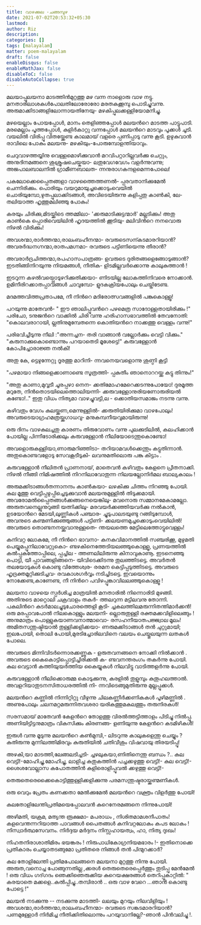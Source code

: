 ```yaml
---
title: വാഴക്കുല -ചങ്ങമ്പുഴ
date: 2021-07-02T20:53:32+05:30
lastmod:
author: Riz
description:
categories: []
tags: [malayalam]
matter: poem-malayalam
draft: false
enableDisqus: false
enableMathJax: false
disableToC: false
disableAutoCollapse: true
---
```


മലയാപ്പുലയനാ മാടത്തിന്‍മുറ്റത്തു
മഴ വന്ന നാളൊരു വാഴ നട്ടു.
മനതാരിലാശകള്‍പോലതിലോരോരോ
മരതകക്കൂമ്പു പൊടിച്ചുവന്നു.
അരുമാക്കിടാങ്ങളിലോന്നായതിനേയു-
മഴകിപ്പുലക്കള്ളിയോമനിച്ചു.

മഴയെല്ലാം പോയപ്പോള്‍, മാനം തെളിഞ്ഞപ്പോള്‍
മലയന്‍റെ മാടത്ത പാട്ടുപാടി.
മരമെല്ലാം പൂത്തപ്പോള്‍, കുളിര്‍കാറ്റു വന്നപ്പോള്‍
മലയന്‍റെ മാടവും പൂക്കള്‍ ചൂടി.
വയലില്‍ വിരിപ്പൂ വിതയ്ക്കേണ്ട കാലമായ്‌
വളരെ പ്പണിപ്പാടു വന്നു കൂടി.
ഉഴുകുവാന്‍ രാവിലെ പോകും മലയനു-
മഴകിയും-പോരുമ്പോളന്തിയാവും.

ചെറുവാഴത്തയ്യിനു വെള്ളമൊഴിക്കുവാന്‍
മറവിപറ്റാറില്ലവര്‍ക്കു ചെറ്റും,
അനുദിനമങ്ങനെ ശുശ്രൂഷചെയ്കയാ-
ലതുവേഗവേഗം വളര്‍ന്നുവന്നു;
അജപാലബാലനില്‍ ഗ്രാമീണബാലത-
ന്നനുരാഗകന്ദളമെന്നപോലെ!

പകലോക്കെപ്പൈതങ്ങളാ വാഴത്തൈത്തണല്‍-
പ്പരവതാനിക്കുമേല്‍ ചെന്നിരിക്കും.
പൊരിയും വയറുമായുച്ചക്കൊടുംവെയില്‍
ചൊരിയുമ്പോ,ഴുതപ്പുലാക്കിടങ്ങള്‍,
അവിടെയിരുന്നു കളിപ്പതു കാണ്‍കി, ലേ-
തലിയാത്ത ഹൃത്തുമലിഞ്ഞു പോകും!

കരയും ചിരിക്കു,മിടയ്ക്കിടെ ത്തമ്മിലാ-
'ക്കരുമാടിക്കുട്ടന്മാര്‍' മല്ലടിക്കും!
അതു കാണ്‍കെ പ്പൊരിവെയിലിന്‍ ഹൃദയത്തില്‍ ക്കൂടിയു-
മലിവിന്‍റെ നനവൊരു നിഴല്‍ വിരിക്കും!

അവശന്മാ,രാര്‍ത്തന്മാ,രാലംബഹീനന്മാ-
രവരുടെസന്കടമാരറിയാന്‍?
അവരര്‍ദ്ധനഗ്നന്മാ,രാതപമഗ്നമാ-
രവരുടെ പട്ടിണിയെന്നു തീരാന്‍?

അവരാര്‍ദ്രചിത്തന്മാ,രപഹാസപാത്രങ്ങ-
ളവരുടെ ദുരിതങ്ങളെങ്ങോടുങ്ങാന്‍?
ഇടതിങ്ങിനിറയുന്നു നിയമങ്ങള്‍, നീതിക-
ളിടമില്ലവര്‍ക്കൊന്നു കാലുകുത്താന്‍ !

ഇടറുന്ന കഴല്‍വയ്പ്പൊടുഴറിക്കുതിക്കയാ-
ണിടയില്ല ലോകത്തിനിവരെ നോക്കാന്‍.
ഉമിനീരിറക്കാതപ്പാവങ്ങള്‍ ചാവുമ്പോ-
ളുദകക്രിയപോലും ചെയ്തിടേണ്ട.

മദമത്തവിത്തപ്രതാപമേ, നീ നിന്‍റെ
മദിരോത്സവങ്ങളില്‍ പങ്കുകൊള്ളൂ!

പറയുന്നു മാതേവന്‍- " ഈ ഞാലിപ്പൂവന്‍റെ
പഴമെത്ര സാദോള്ളതായിരിക്കും !"
പരിചോ, ടനുജന്‍റെ വാക്കില്‍ ചിരി വന്നു
ഹരിഹാസഭാവത്തില്‍ തേവനോതി:
"കൊലവരാറായി, ല്ലതിനുമുമ്പേതന്നെ
കൊതിയന്‍റെ നാക്കത്തു വെള്ളം വന്നു!"

പരിഭവിച്ചീടുന്നു നീലി :"അന്നച്ചന-
തരി വാങ്ങാന്‍ വല്ലോര്‍ക്കും വെട്ടി വിക്കും."
"കരുനാക്കുകൊണ്ടൊന്നും പറയാതെടി മൂശേട്ടെ!"
കരുവള്ളോന്‍ കോപിച്ചോരാജ്ഞ നല്‍കി!

അതു കേ, ട്ടെഴുന്നേറ്റു ദൂരത്തു മാറിനി-
ന്നവനെയവളൊന്നു ശുണ്ഠി കൂട്ടി

"പഴമായാ നിങ്ങളെക്കാണാണ്ടെ സൂത്രത്തി-
പ്പകുതീം ഞാനൊററയ്ക്കു കട്ടു തിന്നും!"

"അതു കാണാ,മുവ്വടീ ചൂരപ്പഴാ നെന-
ക്കതിമോഹമേറെക്കടന്നുപോയോ!
ദുരമൂത്ത മറുതേ, നിന്‍തൊടയിലെത്തൊലിയന്നി-
ക്കരുവള്ളോനുരിയണോരുരിയല്‍ കണ്ടോ!.."
ഇതു വിധം നിത്യമാ വാഴച്ചുവട്ടി,ല -
ക്കൊതിയസമാജം നടന്നു വന്നു.

കഴിവതും വേഗം കുലയ്ക്കണ,മെന്നുള്ളില്‍-
ക്കരുതിയിരിക്കുമാ വാഴപോലും!
അവരുടെയാഗ്രഹമത്രയ്ക്കഗാധവു-
മനുകമ്പനീയവുമായിരുന്നു!

ഒരു ദിനം വാഴകുലച്ചതു കാരണം
തിരുവോണം വന്നു പുലക്കുടിലില്‍,
കലഹിക്കാന്‍ പോയില്ല പിന്നീടോരിക്കലും
കരുവള്ളോന്‍ നീലിയോടെന്തുകൊണ്ടോ!

അവളൊരുകള്ളിയാ,ണാരുമറിഞ്ഞിടാ-
തറിയാമവള്‍ക്കെന്തും കട്ടുതിന്നാന്‍.
അതുകൊണ്ടവളോടു സേവകൂടീടുകി-
ലവനുമതിലൊരു പങ്കു കിട്ടാം .

കരുവള്ളോന്‍ നീലിതന്‍ പ്രാണനായ്‌, മാതെവന്‍
കഴിവതും കേളനെ പ്രീതനാക്കി.
നിഴല്‍ നീങ്ങി നിമിഷത്തില്‍ നിറനിലാവോതുന്ന
നിലയല്ലോനിര്‍മല ബാല്യകാലം !

അരുമക്കിടാങ്ങള്‍തന്നാനന്ദം കാണ്‍കയാ-
ലഴകിക്കു ചിത്തം നിറഞ്ഞു പോയി.
കുല മൂത്തു വെട്ടിപ്പഴുപ്പിച്ചെടുക്കുവാന്‍
മലയനുമുള്ളില്‍ തിടുക്കമായി.
അവരോമല്‍പ്പൈതങ്ങള്‍ക്കങ്ങനെയെങ്കിലു-
മവനൊരു സമ്മാനമേകാമല്ലോ.
അരുതവനെല്ലുനുറുങ്ങി യത്നിക്കിലു-
മരവയര്‍ക്കഞ്ഞിയവര്‍ക്കു നല്‍കാന്‍,
ഉടയോന്‍റെ മേടയി,ലുണ്ണികള്‍ പഞ്ചാര-
ച്ചുടുപാലടയുണ്ടു റങ്ങിടുമ്പോള്‍,
അവനുടെ കണ്മണിക്കുഞ്ഞുങ്ങള്‍ പട്ടിണി-
ക്കലയണമുച്ചക്കൊടുംവെയിലില്‍!
അവരുടെ തൊണ്ടനനയ്ക്കുവാനുള്ളതെ-
ന്തയലത്തെ മേട്ടിലെത്തോട്ടുവെള്ളം!

കനിവറ്റ ലോകമേ, നീ നിന്‍റെ ഭാവനാ-
കനകവിമാനത്തില്‍ സഞ്ചരിക്കൂ,
മുഴുമതി പെയ്യുമപ്പൂനിലാവേറ്റുകൊ-
ണ്ടഴകിനെത്തേടിയലഞ്ഞുകൊള്ളൂ,
പ്രണയത്തില്‍ കല്‍പ്പകത്തോപ്പിലെ, പ്പച്ചില -
ത്തണലിലിരുന്നു കിനാവുകാണൂ.
ഇടനെഞ്ഞു പൊട്ടി, യീ പ്പാവങ്ങളിങ്ങനെ-
യിവിടെക്കിടന്നു തുലഞ്ഞിടട്ടെ.
അവര്‍തന്‍ തലയോടുകള്‍ കൊണ്ടു വിത്തേശ്വര-
രരമന കെട്ടിപ്പടുത്തിടട്ടെ.
അവരുടെ ഹൃദ്രക്തമൂറ്റിക്കുടിച്ചവ-
രവകാശഗര്‍വ്വം നടിച്ചിടട്ടെ.
ഇവയൊന്നും നോക്കേണ്ട,കാണേണ്ട, നീ നിന്‍റെ
പവിഴപ്പൂങ്കാവിലലഞ്ഞുകൊള്ളൂ !

മലയനാ വാഴയെ സ്പര്‍ശിച്ച മാത്രയില്‍
മനതാരില്‍ നിന്നൊരിടി മുഴങ്ങി.
അതിനുടെ മാറ്റൊലി ചക്രവാളം തകര്‍-
ത്തലറുന്ന മട്ടിലവനു തോന്നി.
പകലിന്‍റെ കുടര്‍മാലച്ചുടുചോരത്തെളി കൂടി-
ച്ചകലത്തിലമരുന്നിതന്തിമാര്‍ക്കന്‍!
ഒരു മരപ്പാവപോല്‍ നിലകൊള്ളും മലയനി-
ല്ലൊരുതുള്ളി രക്തമക്കവിളിലെങ്ങും !
അനുമാത്രം പൊള്ളുകയാണവനാത്മാവൊ-
രസഹനീയാതപജ്ജ്വാല മൂലം!
അമിതസന്തുഷ്ടിയാല്‍ തുള്ളിക്കളിക്കയാ-
ണരുമക്കിടാങ്ങള്‍ തന്‍ ചുറ്റുമായി;
ഇലപോയി, തൊലി പോയി,മുരടിച്ചോരിലവിനെ
വലയം ചെയ്തുലയുന്ന ലതകള്‍ പോലെ.

അവരുടെ മിന്നിവിടര്‍ന്നൊരക്കണ്ണുക -
ളരുതവനങ്ങനെ നോക്കി നില്‍ക്കാന്‍ .
അവരുടെ കൈകൊട്ടിപ്പൊട്ടിച്ചിരിക്കല്‍ ക-
ണ്ടവനന്തരംഗം തകര്‍ന്നു പോയി.
കുല വെട്ടാന്‍ കത്തിയുയര്‍ത്തിയ കൈയ്യുകള്‍
നിലവിട്ടു വാടിത്തളര്‍ന്നു പോയി.

കരുവള്ളോന്‍ നീലിക്കൊരുമ്മ കൊടുക്കുന്നു,
കരളില്‍ തുളുമ്പും കുതൂഹലത്താല്‍.
അവളറിയാതുടനസിതാധരത്തില്‍ നി-
ന്നവിടെങ്ങുമുതിരുന്നു മുല്ലപ്പൂക്കള്‍.

മലയന്‍റെ കണ്ണില്‍ നിന്നിറ്റിറ്റു വീഴുന്നു
ചിലകണ്ണീര്‍ക്കണികകള്‍ പൂഴിമണ്ണില്‍ .
അണുപോലും ചലനമറ്റമരുന്നിതവശരാ
യരികത്തുമകലത്തും തരുനിരകള്‍!

സരസമായ്‌ മാതേവന്‍ കേളന്‍റെ തോളത്തു
വിരല്‍ത്തട്ടിത്താളം പിടിച്ചു നില്‍പ്പൂ.
അണിയിട്ടിട്ടനുമാത്രം വികസിക്കും കിരണങ്ങ-
ളണിയുന്നു കേളന്‍റെ കടമിഴികള്‍!

ഇരുള്‍ വന്നു മൂടുന്നു മലയന്‍റെ കണ്‍മുമ്പി,-
ലിടറുന്നു കാലുകളെന്തു ചെയ്യും ?
കുതിരുന്നു മുന്നിലത്തിമിരവും കുരുതിയില്‍
ചതിവീശും വിഷവായു തിരയടിപ്പൂ!

അഴകി,യാ മാടത്തി,ലേങ്ങലടിച്ചടി-
ച്ചഴലുകയാ,ണിതിനെന്തു ബന്ധം ?..
കുല വെട്ടി!-മോഹിച്ചു,മോഹിച്ചു, ലാളിച്ച
കുതുകത്തിന്‍ പച്ചക്കഴുത്തു വെട്ടി!-
കുല വെട്ടി!- ശൈശവോല്ലാസ കപോതത്തിന്‍
കുളിരൊളിപ്പൂവല്‍ ക്കഴുത്തു വെട്ടി!-

തെരുതെരെക്കൈകൊട്ടിത്തുള്ളിക്കളിക്കുന്നു
പരമസന്തുഷ്ടരായ്ക്കണ്മണികള്‍.

ഒരു വെറും പ്രേതം കണക്കതാ മേല്‍ക്കുമേല്‍
മലയന്‍റെ വക്ത്രം വിളര്‍ത്തു പോയി!

കുലതോളിലേന്തിപ്രതിമയെപ്പോലവന്‍
കുറെനേരമങ്ങനെ നിന്നുപോയി!

അഴിമതി, യക്രമ, മത്യന്ത രൂക്ഷമാ-
മപരാധം , നിശിതമാമശനീപാതം!
കളവെന്തന്നറിയാത്ത പാവങ്ങള്‍ പൈതങ്ങള്‍
കനിവറ്റലോകം കപട ലോകം !
നിസ്വാര്‍ത്ഥസേവനം. നിര്‍ദ്ദയ മര്‍ദ്ദനം
നിസ്സഹായത്വം, ഹാ, നിത്യ ദുഃഖം!

നിഹതനിരാശാതിമിരം ഭയങ്കരം !
നിരുപാധികോഗ്രനിയമഭാരം !-
ഇതിനൊക്കെ പ്രതികാരം ചെയ്യാതടങ്ങുമോ
പ്രതിതരെ നിങ്ങള്‍ തന്‍ പിന്മുറക്കാര്‍?

കുല തോളിലേന്തി പ്രതിമപോലങ്ങനെ
മലയനാ മുറ്റത്തു നിന്നു പോയി.
അരുത,വനൊച്ച പോങ്ങുന്നതില്ല ,ക്കരള്‍
തെരുതെരെപ്പെര്‍ത്തും തുടിപ്പു മേന്‍മേല്‍ !
ഒരു വിധം ഗദ്‌ഗദം ഞെക്കിഞെരുക്കിയ
കുറെയക്ഷരങ്ങള്‍ തെറിപ്പൂകാറ്റില്‍:
" കരയാതെ മക്കളെ..കല്‍പ്പിച്ചു..തമ്പിരാന്‍ ..
ഒരു വാഴ വേറെ ...ഞാന്‍ കൊണ്ടു പോട്ടെ !"

മലയന്‍ നടക്കുന്നു -- നടക്കുന്നു മാടത്തി-
ലലയും മുറയും നിലവിളിയും !
അവശന്മാ,രാര്‍ത്തന്മാ,രാലംബഹീനന്മാ-
രവരുടെ സങ്കടമാരറിയാന്‍?
പണമുള്ളോര്‍ നിര്‍മിച്ച നീതിക്കിതിലൊന്നും
പറയുവാനില്ലേ?-ഞാന്‍ പിന്‍വലിച്ചു !.
